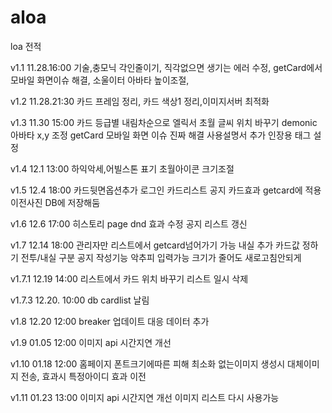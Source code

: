 # aloa

loa 전적

v1.1 11.28.16:00
기술,충모닉 각인줄이기, 직각없으면 생기는 에러 수정, getCard에서 모바일 화면이슈 해결, 소울이터 아바타 높이조절,

v1.2 11.28.21:30
카드 프레임 정리, 카드 색상1 정리,이미지서버 최적화

v1.3 11.30 15:00
카드 등급별 내림차순으로
엘릭서 초월 글씨 위치 바꾸기
demonic 아바타 x,y 조정
getCard 모바일 화면 이슈 진짜 해결
사용설명서 추가
인장용 태그 설정

v1.4 12.1 13:00
하익악세,어빌스톤 표기
초월아이콘 크기조절

v1.5 12.4 18:00
카드뒷면옵션추가
로그인
카드리스트
공지
카드효과 getcard에 적용
이전사진 DB에 저장해둠

v1.6 12.6 17:00
히스토리 page
dnd 효과 수정
공지 리스트 갱신

v1.7 12.14 18:00
관리자만 리스트에서 getcard넘어가기 가능
내실 추가
카드값 정하기 전투/내실 구분
공지 작성기능
악추피 입력가능
크기가 줄어도 새로고침안되게

v1.7.1 12.19 14:00
리스트에서 카드 위치 바꾸기
리스트 일시 삭제

v1.7.3 12.20. 10:00
db cardlist 날림

v1.8 12.20 12:00
breaker 업데이트 대응 데이터 추가

v1.9 01.05 12:00
이미지 api 시간지연 개선

v1.10 01.18 12:00
홈페이지 폰트크기에따른 피해 최소화
없는이미지 생성시 대체이미지 전송, 효과시 특정아이디 효과 이전

v1.11 01.23 13:00
이미지 api 시간지연 개선
이미지 리스트 다시 사용가능
